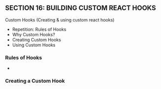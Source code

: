 ## SECTION 16: BUILDING CUSTOM REACT HOOKS

Custom Hooks (Creating & using custom react hooks)

- Repetition: Rules of Hooks
- Why Custom Hooks?
- Creating Custom Hooks
- Using Custom Hooks

### Rules of Hooks

-

### Creating a Custom Hook

